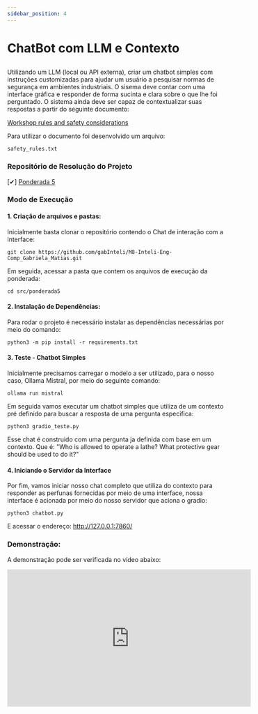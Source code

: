 ```yaml
---
sidebar_position: 4
---
```


# ChatBot com LLM e Contexto

## 
Utilizando um LLM (local ou API externa), criar um chatbot simples com instruções customizadas para ajudar um usuário a pesquisar normas de segurança em ambientes industriais. O sisema deve contar com uma interface gráfica e responder de forma sucinta e clara sobre o que lhe foi perguntado. O sistema ainda deve ser capaz de contextualizar suas respostas a partir do seguinte documento:

[Workshop rules and safety considerations](https://www.deakin.edu.au/students/study-support/faculties/sebe/abe/workshop/rules-safety)

Para utilizar o documento foi desenvolvido um arquivo: 
```
safety_rules.txt
```


### Repositório de Resolução do Projeto

[✔] [Ponderada 5](https://github.com/gabInteli/M8-Inteli-Eng-Comp_Gabriela_Matias/tree/main/src/ponderada5)


###  Modo de Execução 

#### 1. Criação de arquivos e pastas: 

Inicialmente basta clonar o repositório contendo o Chat de interação com a interface: 

```
git clone https://github.com/gabInteli/M8-Inteli-Eng-Comp_Gabriela_Matias.git
```

Em seguida, acessar a pasta que contem os arquivos de execução da ponderada: 

```
cd src/ponderada5
```

#### 2. Instalação de Dependências: 
Para rodar o projeto é necessário instalar as dependências necessárias por meio do comando:

```
python3 -m pip install -r requirements.txt
```

#### 3. Teste - Chatbot Simples  
Inicialmente precisamos carregar o modelo a ser utilizado, para o nosso caso, Ollama Mistral, por meio do seguinte comando: 

```
ollama run mistral
```

Em seguida vamos executar um chatbot simples que utiliza de um contexto pré definido para buscar a resposta de uma pergunta especifica: 

```
python3 gradio_teste.py
```

Esse chat é construido com uma pergunta ja definida com base em um contexto. Que é: 
"Who is allowed to operate a lathe? What protective gear should be used to do it?" 

#### 4. Iniciando o Servidor da Interface

Por fim, vamos iniciar nosso chat completo que utiliza do contexto para responder as perfunas fornecidas por meio de uma interface, nossa interface é acionada por meio do nosso servidor que aciona o gradio: 

```
python3 chatbot.py
```
E acessar o endereço: http://127.0.0.1:7860/

### Demonstração: 

A demonstração pode ser verificada no vídeo abaixo:  
<iframe width="560" height="315" src="https://www.youtube.com/embed/1wuUclnifS8?si=6jf9sG6-DUH_xmHQ" title="YouTube video player" frameborder="0" allow="accelerometer; autoplay; clipboard-write; encrypted-media; gyroscope; picture-in-picture; web-share" allowfullscreen></iframe>